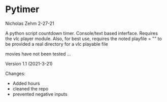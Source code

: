# Pytimer
Nicholas Zehm
2-27-21

A python script countdown timer. Console/text based interface.
Requires the vlc player module.
Also, for best use, requires the noted 
playfile = ""
to be provided a real directory for a vlc playable file

movies have not been tested ...

Version 1.1 (2021-3-21)

Changes:
* Added hours
* cleaned the repo
* prevented negative inputs
